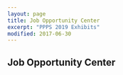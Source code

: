 ```yaml
---
layout: page
title: Job Opportunity Center
excerpt: "PPPS 2019 Exhibits"
modified: 2017-06-30
---
```



## Job Opportunity Center

